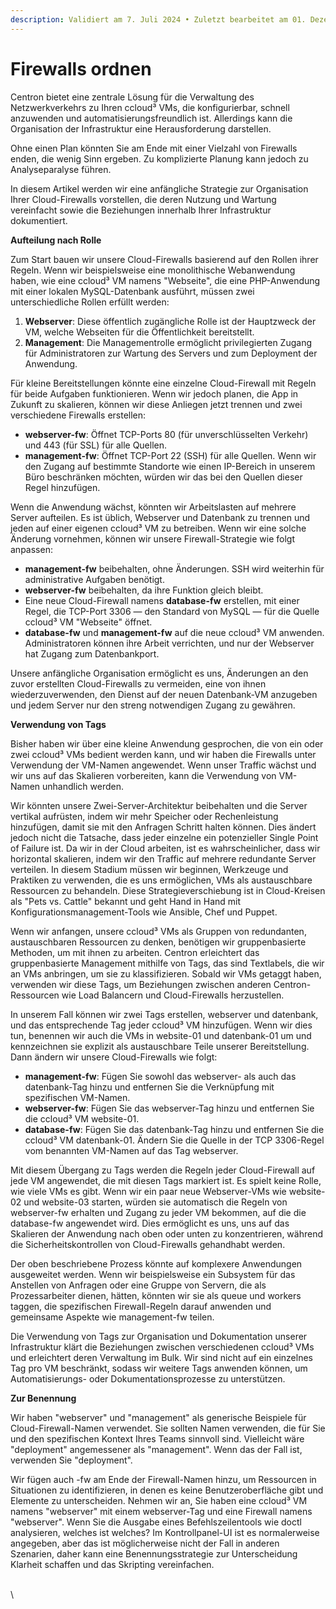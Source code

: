 ```yaml
---
description: Validiert am 7. Juli 2024 • Zuletzt bearbeitet am 01. Dezember 2024
---
```


# Firewalls ordnen

Centron bietet eine zentrale Lösung für die Verwaltung des Netzwerkverkehrs zu Ihren ccloud³ VMs, die konfigurierbar, schnell anzuwenden und automatisierungsfreundlich ist. Allerdings kann die Organisation der Infrastruktur eine Herausforderung darstellen.

Ohne einen Plan könnten Sie am Ende mit einer Vielzahl von Firewalls enden, die wenig Sinn ergeben. Zu komplizierte Planung kann jedoch zu Analyseparalyse führen.

In diesem Artikel werden wir eine anfängliche Strategie zur Organisation Ihrer Cloud-Firewalls vorstellen, die deren Nutzung und Wartung vereinfacht sowie die Beziehungen innerhalb Ihrer Infrastruktur dokumentiert.

**Aufteilung nach Rolle**&#x20;

Zum Start bauen wir unsere Cloud-Firewalls basierend auf den Rollen ihrer Regeln. Wenn wir beispielsweise eine monolithische Webanwendung haben, wie eine ccloud³ VM namens "Webseite", die eine PHP-Anwendung mit einer lokalen MySQL-Datenbank ausführt, müssen zwei unterschiedliche Rollen erfüllt werden:

1. **Webserver**: Diese öffentlich zugängliche Rolle ist der Hauptzweck der VM, welche Webseiten für die Öffentlichkeit bereitstellt.
2. **Management**: Die Managementrolle ermöglicht privilegierten Zugang für Administratoren zur Wartung des Servers und zum Deployment der Anwendung.

Für kleine Bereitstellungen könnte eine einzelne Cloud-Firewall mit Regeln für beide Aufgaben funktionieren. Wenn wir jedoch planen, die App in Zukunft zu skalieren, können wir diese Anliegen jetzt trennen und zwei verschiedene Firewalls erstellen:

* **webserver-fw**: Öffnet TCP-Ports 80 (für unverschlüsselten Verkehr) und 443 (für SSL) für alle Quellen.
* **management-fw**: Öffnet TCP-Port 22 (SSH) für alle Quellen. Wenn wir den Zugang auf bestimmte Standorte wie einen IP-Bereich in unserem Büro beschränken möchten, würden wir das bei den Quellen dieser Regel hinzufügen.

Wenn die Anwendung wächst, könnten wir Arbeitslasten auf mehrere Server aufteilen. Es ist üblich, Webserver und Datenbank zu trennen und jeden auf einer eigenen ccloud³ VM zu betreiben. Wenn wir eine solche Änderung vornehmen, können wir unsere Firewall-Strategie wie folgt anpassen:

* **management-fw** beibehalten, ohne Änderungen. SSH wird weiterhin für administrative Aufgaben benötigt.
* **webserver-fw** beibehalten, da ihre Funktion gleich bleibt.
* Eine neue Cloud-Firewall namens **database-fw** erstellen, mit einer Regel, die TCP-Port 3306 — den Standard von MySQL — für die Quelle ccloud³ VM "Webseite" öffnet.
* **database-fw** und **management-fw** auf die neue ccloud³ VM anwenden. Administratoren können ihre Arbeit verrichten, und nur der Webserver hat Zugang zum Datenbankport.

Unsere anfängliche Organisation ermöglicht es uns, Änderungen an den zuvor erstellten Cloud-Firewalls zu vermeiden, eine von ihnen wiederzuverwenden, den Dienst auf der neuen Datenbank-VM anzugeben und jedem Server nur den streng notwendigen Zugang zu gewähren.

**Verwendung von Tags**&#x20;

Bisher haben wir über eine kleine Anwendung gesprochen, die von ein oder zwei ccloud³ VMs bedient werden kann, und wir haben die Firewalls unter Verwendung der VM-Namen angewendet. Wenn unser Traffic wächst und wir uns auf das Skalieren vorbereiten, kann die Verwendung von VM-Namen unhandlich werden.

Wir könnten unsere Zwei-Server-Architektur beibehalten und die Server vertikal aufrüsten, indem wir mehr Speicher oder Rechenleistung hinzufügen, damit sie mit den Anfragen Schritt halten können. Dies ändert jedoch nicht die Tatsache, dass jeder einzelne ein potenzieller Single Point of Failure ist. Da wir in der Cloud arbeiten, ist es wahrscheinlicher, dass wir horizontal skalieren, indem wir den Traffic auf mehrere redundante Server verteilen. In diesem Stadium müssen wir beginnen, Werkzeuge und Praktiken zu verwenden, die es uns ermöglichen, VMs als austauschbare Ressourcen zu behandeln. Diese Strategieverschiebung ist in Cloud-Kreisen als "Pets vs. Cattle" bekannt und geht Hand in Hand mit Konfigurationsmanagement-Tools wie Ansible, Chef und Puppet.

Wenn wir anfangen, unsere ccloud³ VMs als Gruppen von redundanten, austauschbaren Ressourcen zu denken, benötigen wir gruppenbasierte Methoden, um mit ihnen zu arbeiten. Centron erleichtert das gruppenbasierte Management mithilfe von Tags, das sind Textlabels, die wir an VMs anbringen, um sie zu klassifizieren. Sobald wir VMs getaggt haben, verwenden wir diese Tags, um Beziehungen zwischen anderen Centron-Ressourcen wie Load Balancern und Cloud-Firewalls herzustellen.

In unserem Fall können wir zwei Tags erstellen, webserver und datenbank, und das entsprechende Tag jeder ccloud³ VM hinzufügen. Wenn wir dies tun, benennen wir auch die VMs in website-01 und datenbank-01 um und kennzeichnen sie explizit als austauschbare Teile unserer Bereitstellung. Dann ändern wir unsere Cloud-Firewalls wie folgt:

* **management-fw**: Fügen Sie sowohl das webserver- als auch das datenbank-Tag hinzu und entfernen Sie die Verknüpfung mit spezifischen VM-Namen.
* **webserver-fw**: Fügen Sie das webserver-Tag hinzu und entfernen Sie die ccloud³ VM website-01.
* **database-fw**: Fügen Sie das datenbank-Tag hinzu und entfernen Sie die ccloud³ VM datenbank-01. Ändern Sie die Quelle in der TCP 3306-Regel vom benannten VM-Namen auf das Tag webserver.

Mit diesem Übergang zu Tags werden die Regeln jeder Cloud-Firewall auf jede VM angewendet, die mit diesen Tags markiert ist. Es spielt keine Rolle, wie viele VMs es gibt. Wenn wir ein paar neue Webserver-VMs wie website-02 und website-03 starten, würden sie automatisch die Regeln von webserver-fw erhalten und Zugang zu jeder VM bekommen, auf die die database-fw angewendet wird. Dies ermöglicht es uns, uns auf das Skalieren der Anwendung nach oben oder unten zu konzentrieren, während die Sicherheitskontrollen von Cloud-Firewalls gehandhabt werden.

Der oben beschriebene Prozess könnte auf komplexere Anwendungen ausgeweitet werden. Wenn wir beispielsweise ein Subsystem für das Anstellen von Anfragen oder eine Gruppe von Servern, die als Prozessarbeiter dienen, hätten, könnten wir sie als queue und workers taggen, die spezifischen Firewall-Regeln darauf anwenden und gemeinsame Aspekte wie management-fw teilen.

Die Verwendung von Tags zur Organisation und Dokumentation unserer Infrastruktur klärt die Beziehungen zwischen verschiedenen ccloud³ VMs und erleichtert deren Verwaltung im Bulk. Wir sind nicht auf ein einzelnes Tag pro VM beschränkt, sodass wir weitere Tags anwenden können, um Automatisierungs- oder Dokumentationsprozesse zu unterstützen.

**Zur Benennung**&#x20;

Wir haben "webserver" und "management" als generische Beispiele für Cloud-Firewall-Namen verwendet. Sie sollten Namen verwenden, die für Sie und den spezifischen Kontext Ihres Teams sinnvoll sind. Vielleicht wäre "deployment" angemessener als "management". Wenn das der Fall ist, verwenden Sie "deployment".

Wir fügen auch -fw am Ende der Firewall-Namen hinzu, um Ressourcen in Situationen zu identifizieren, in denen es keine Benutzeroberfläche gibt und Elemente zu unterscheiden. Nehmen wir an, Sie haben eine ccloud³ VM namens "webserver" mit einem webserver-Tag und eine Firewall namens "webserver". Wenn Sie die Ausgabe eines Befehlszeilentools wie doctl analysieren, welches ist welches? Im Kontrollpanel-UI ist es normalerweise angegeben, aber das ist möglicherweise nicht der Fall in anderen Szenarien, daher kann eine Benennungsstrategie zur Unterscheidung Klarheit schaffen und das Skripting vereinfachen.

\
\
